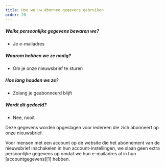 ```yaml
---
title: Hoe we uw abonnee gegevens gebruiken
order: 20
---
```


##### Welke persoonlijke gegevens bewaren we?

-   Je e-mailadres

##### Waarom hebben we ze nodig?

-   Om je onze nieuwsbrief te sturen

##### Hoe lang houden we ze?

-   Zolang je geabonneerd blijft

##### Wordt dit gedeeld?

-   Nee, nooit

<Note> 

Deze gegevens worden opgeslagen voor iedereen die zich abonneert op onze nieuwsbrief.

Voor mensen met een account op de website die het abonnement van de nieuwsbrief inschakelen in hun account-instellingen, we slaan geen extra persoonlijke gegevens op omdat we hun e-mailadres al in hun \[accountgegevens]\[1] hebben.

</Note>
